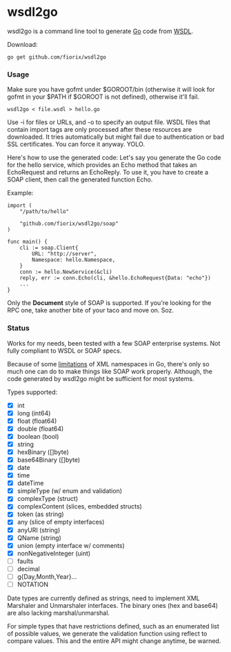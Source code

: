 # wsdl2go

wsdl2go is a command line tool to generate [Go](https://golang.org) code
from [WSDL](https://en.wikipedia.org/wiki/Web_Services_Description_Language).

Download:

```
go get github.com/fiorix/wsdl2go
```

### Usage

Make sure you have gofmt under $GOROOT/bin 
(otherwise it will look for gofmt in your $PATH if $GOROOT is not defined), 
otherwise it'll fail.

```
wsdl2go < file.wsdl > hello.go
```

Use -i for files or URLs, and -o to specify an output file. WSDL
files that contain import tags are only processed after these
resources are downloaded. It tries automatically but might fail
due to authentication or bad SSL certificates. You can force it
anyway. YOLO.

Here's how to use the generated code: Let's say you generate the
Go code for the hello service, which provides an Echo method that
takes an EchoRequest and returns an EchoReply. To use it, you have
to create a SOAP client, then call the generated function Echo.

Example:

```
import (
	"/path/to/hello"

	"github.com/fiorix/wsdl2go/soap"
)

func main() {
	cli := soap.Client{
		URL: "http://server",
		Namespace: hello.Namespace,
	}
	conn := hello.NewService(&cli)
	reply, err := conn.Echo(cli, &hello.EchoRequest{Data: "echo"})
	...
}
```

Only the **Document** style of SOAP is supported. If you're looking
for the RPC one, take another bite of your taco and move on. Soz.

### Status

Works for my needs, been tested with a few SOAP enterprise systems.
Not fully compliant to WSDL or SOAP specs.

Because of some [limitations](https://github.com/golang/go/issues/14407)
of XML namespaces in Go, there's only so much one can do to make
things like SOAP work properly. Although, the code generated by wsdl2go
might be sufficient for most systems.

Types supported:

- [x] int
- [x] long (int64)
- [x] float (float64)
- [x] double (float64)
- [x] boolean (bool)
- [x] string
- [x] hexBinary ([]byte)
- [x] base64Binary ([]byte)
- [x] date
- [x] time
- [x] dateTime
- [x] simpleType (w/ enum and validation)
- [x] complexType (struct)
- [x] complexContent (slices, embedded structs)
- [x] token (as string)
- [x] any (slice of empty interfaces)
- [x] anyURI (string)
- [x] QName (string)
- [x] union (empty interface w/ comments)
- [x] nonNegativeInteger (uint)
- [ ] faults
- [ ] decimal
- [ ] g{Day,Month,Year}...
- [ ] NOTATION

Date types are currently defined as strings, need to implement XML
Marshaler and Unmarshaler interfaces. The binary ones (hex and base64)
are also lacking marshal/unmarshal.

For simple types that have restrictions defined, such as an enumerated
list of possible values, we generate the validation function using reflect
to compare values. This and the entire API might change anytime,
be warned.
